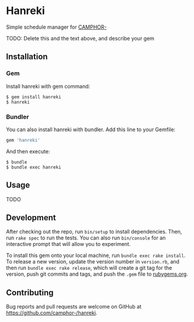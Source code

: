 # Hanreki

Simple schedule manager for [CAMPHOR-](https://camph.net/)

TODO: Delete this and the text above, and describe your gem

## Installation
### Gem
Install hanreki with gem command:

    $ gem install hanreki
    $ hanreki

### Bundler
You can also install hanreki with bundler. Add this line to your Gemfile:

```ruby
gem 'hanreki'
```

And then execute:

    $ bundle
    $ bundle exec hanreki

## Usage
TODO

## Development
After checking out the repo, run `bin/setup` to install dependencies. Then, run `rake spec` to run the tests. You can also run `bin/console` for an interactive prompt that will allow you to experiment.

To install this gem onto your local machine, run `bundle exec rake install`. To release a new version, update the version number in `version.rb`, and then run `bundle exec rake release`, which will create a git tag for the version, push git commits and tags, and push the `.gem` file to [rubygems.org](https://rubygems.org).

## Contributing
Bug reports and pull requests are welcome on GitHub at https://github.com/camphor-/hanreki.
